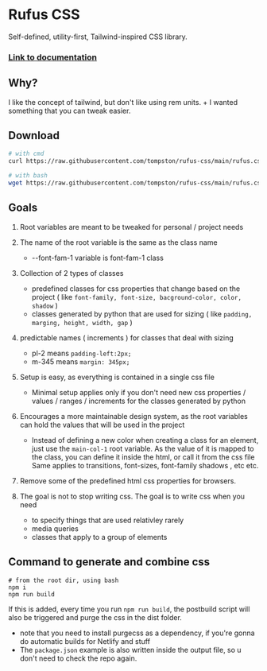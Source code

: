 # Rufus CSS

Self-defined, utility-first, Tailwind-inspired CSS library.

### [Link to documentation](https://tompston.github.io/rufus-css/)

## Why?

I like the concept of tailwind, but don't like using rem units. + I wanted something that you can tweak easier.

## Download

```bash
# with cmd
curl https://raw.githubusercontent.com/tompston/rufus-css/main/rufus.css -O rufus.css

# with bash
wget https://raw.githubusercontent.com/tompston/rufus-css/main/rufus.css
```

## Goals

1. Root variables are meant to be tweaked for personal / project needs
1. The name of the root variable is the same as the class name

   - --font-fam-1 variable is font-fam-1 class

1. Collection of 2 types of classes

   - predefined classes for css properties that change based on the project ( like `font-family, font-size, bacground-color, color, shadow` )
   - classes generated by python that are used for sizing ( like `padding, marging, height, width, gap` )

1. predictable names ( increments ) for classes that deal with sizing
   - pl-2 means `padding-left:2px;`
   - m-345 means `margin: 345px;`
1. Setup is easy, as everything is contained in a single css file
   - Minimal setup applies only if you don't need new css properties / values / ranges / increments for the classes generated by python
1. Encourages a more maintainable design system, as the root variables can hold the values that will be used in the project

   - Instead of defining a new color when creating a class for an element, just use the `main-col-1` root variable. As the value of it is mapped to the class, you can define it inside the html, or call it from the css file
     Same applies to transitions, font-sizes, font-family shadows , etc etc.

1. Remove some of the predefined html css properties for browsers.

1. The goal is not to stop writing css. The goal is to write css when you need
   - to specify things that are used relativley rarely
   - media queries
   - classes that apply to a group of elements

## Command to generate and combine css

    # from the root dir, using bash
    npm i
    npm run build

If this is added, every time you run `npm run build`, the postbuild script will
also be triggered and purge the css in the dist folder.

- note that you need to install purgecss as a dependency, if you're gonna do
  automatic builds for Netlify and stuff
- The `package.json` example is also written inside the output file, so u don't need to check the repo again.


<!-- 

  "scripts": {
    "concat-css": "cat css/* > rufus.css",
    "postcss:build": "postcss rufus.css -o rufus.css",
    "build": "python3 generate_css_class.py && npm run concat-css && npm run postcss:build"
  },



 -->